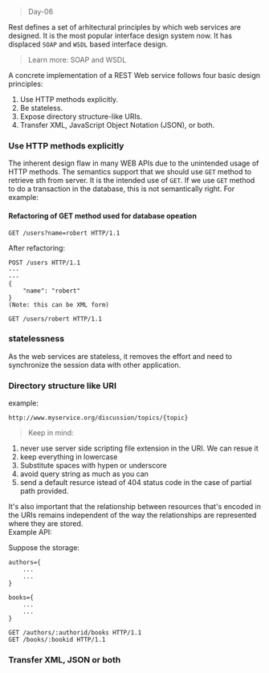 >Day-06 

Rest defines a set of arhitectural principles by which web services are designed. It is the most popular interface design system now. It has displaced `SOAP` and `WSDL` based interface design. 

> Learn more: SOAP and WSDL

A concrete implementation of a REST Web service follows four basic design principles:

1. Use HTTP methods explicitly.
2. Be stateless.
3. Expose directory structure-like URIs.
4. Transfer XML, JavaScript Object Notation (JSON), or both. 

### Use HTTP methods explicitly
The inherent design flaw in many WEB APIs due to the unintended usage of HTTP methods. The semantics support that we should use `GET` method to retrieve sth from server. It is the intended use of `GET`. If we use `GET` method to do a transaction in the database, this is not semantically right. For example:  

#### Refactoring of GET method used for database opeation 

```HTTP
GET /users?name=robert HTTP/1.1 
```  

After refactoring: 
```HTTP 
POST /users HTTP/1.1 
--- 
---
{
    "name": "robert" 
}
(Note: this can be XML form)
```   

```HTTP 
GET /users/robert HTTP/1.1
```    

### statelessness 
As the web services are stateless, it removes the effort and need to synchronize the session data with other application. 


### Directory structure like URI

example: 
```HTTP
http://www.myservice.org/discussion/topics/{topic} 
```   
> Keep in mind:   
1. never use server side scripting file extension in the URI. We can resue it 
2. keep everything in lowercase
3. Substitute spaces with hypen or underscore
4. avoid query string as much as you can
5. send a default resurce istead of 404 status code in the case of partial path provided. 

It's also important that the relationship between resources that's encoded in the URIs remains independent of the way the relationships are represented where they are stored.  
Example API: 

Suppose the storage: 
```
authors={
    ...
    ...
}

books={
    ...
    ...
}
``` 


```HTTP    
GET /authors/:authorid/books HTTP/1.1  
GET /books/:bookid HTTP/1.1
```

### Transfer XML, JSON or both

